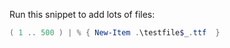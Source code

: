 Run this snippet to add lots of files:

```powershell
( 1 .. 500 ) | % { New-Item .\testfile$_.ttf  }
```
